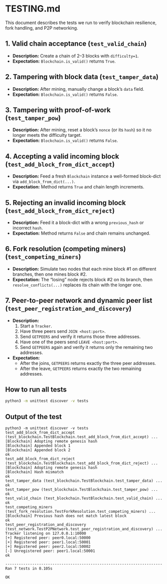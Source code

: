 # TESTING.md

This document describes the tests we run to verify blockchain resilience, fork handling, and P2P networking.

## 1. Valid chain acceptance (`test_valid_chain`)
- **Description:** Create a chain of 2–3 blocks with `difficulty=1`.  
- **Expectation:** `Blockchain.is_valid()` returns `True`.

## 2. Tampering with block data (`test_tamper_data`)
- **Description:** After mining, manually change a block’s `data` field.  
- **Expectation:** `Blockchain.is_valid()` returns `False`.

## 3. Tampering with proof-of-work (`test_tamper_pow`)
- **Description:** After mining, reset a block’s `nonce` (or its `hash`) so it no longer meets the difficulty target.  
- **Expectation:** `Blockchain.is_valid()` returns `False`.

## 4. Accepting a valid incoming block (`test_add_block_from_dict_accept`)
- **Description:** Feed a fresh `Blockchain` instance a well-formed block-dict via `add_block_from_dict(...)`.  
- **Expectation:** Method returns `True` and chain length increments.

## 5. Rejecting an invalid incoming block (`test_add_block_from_dict_reject`) 
- **Description:** Feed it a block-dict with a wrong `previous_hash` or incorrect `hash`.  
- **Expectation:** Method returns `False` and chain remains unchanged.

## 6. Fork resolution (competing miners) (`test_competing_miners`)
- **Description:** Simulate two nodes that each mine block #1 on different branches, then one mines block #2.  
- **Expectation:** The “losing” node rejects block #2 on its branch, then `resolve_conflicts(...)` replaces its chain with the longer one.

## 7. Peer-to-peer network and dynamic peer list (`test_peer_registration_and_discovery`)
- **Description:**  
  1. Start a `Tracker`.  
  2. Have three peers send `JOIN <host:port>`.  
  3. Send `GETPEERS` and verify it returns those three addresses.  
  4. Have one of the peers send `LEAVE <host:port>`.  
  5. Send `GETPEERS` again and verify it returns only the remaining two addresses.  
- **Expectation:**  
  - After the joins, `GETPEERS` returns exactly the three peer addresses.  
  - After the leave, `GETPEERS` returns exactly the two remaining addresses.

## How to run all tests
```bash
python3 -m unittest discover -v tests
```

## Output of the test
```
python3 -m unittest discover -v tests
test_add_block_from_dict_accept (test_blockchain.TestBlockchain.test_add_block_from_dict_accept) ... [Blockchain] Adopting remote genesis hash
[Blockchain] Appended block 1
[Blockchain] Appended block 2
ok
test_add_block_from_dict_reject (test_blockchain.TestBlockchain.test_add_block_from_dict_reject) ... [Blockchain] Adopting remote genesis hash
[Blockchain] Hash mismatch
ok
test_tamper_data (test_blockchain.TestBlockchain.test_tamper_data) ... ok
test_tamper_pow (test_blockchain.TestBlockchain.test_tamper_pow) ... ok
test_valid_chain (test_blockchain.TestBlockchain.test_valid_chain) ... ok
test_competing_miners (test_fork_resolution.TestForkResolution.test_competing_miners) ... [Blockchain] Previous hash does not match latest block
ok
test_peer_registration_and_discovery (test_network.TestP2PNetwork.test_peer_registration_and_discovery) ... Tracker listening on 127.0.0.1:10000
[+] Registered peer: peer0.local:50000
[+] Registered peer: peer1.local:50001
[+] Registered peer: peer2.local:50002
[-] Unregistered peer: peer1.local:50001
ok

----------------------------------------------------------------------
Ran 7 tests in 0.105s

OK
```